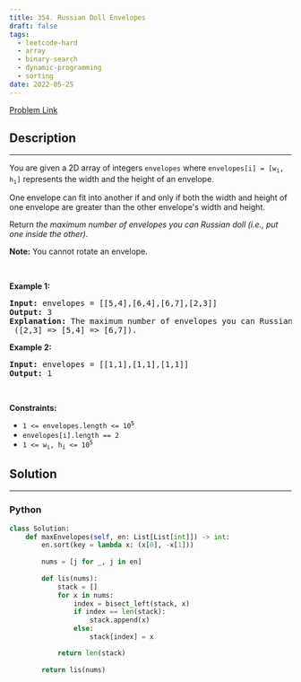 ```yaml
---
title: 354. Russian Doll Envelopes
draft: false
tags: 
  - leetcode-hard
  - array
  - binary-search
  - dynamic-programming
  - sorting
date: 2022-05-25
---
```


[Problem Link](https://leetcode.com/problems/russian-doll-envelopes/)

## Description

---
<p>You are given a 2D array of integers <code>envelopes</code> where <code>envelopes[i] = [w<sub>i</sub>, h<sub>i</sub>]</code> represents the width and the height of an envelope.</p>

<p>One envelope can fit into another if and only if both the width and height of one envelope are greater than the other envelope&#39;s width and height.</p>

<p>Return <em>the maximum number of envelopes you can Russian doll (i.e., put one inside the other)</em>.</p>

<p><strong>Note:</strong> You cannot rotate an envelope.</p>

<p>&nbsp;</p>
<p><strong class="example">Example 1:</strong></p>

<pre>
<strong>Input:</strong> envelopes = [[5,4],[6,4],[6,7],[2,3]]
<strong>Output:</strong> 3
<strong>Explanation:</strong> The maximum number of envelopes you can Russian doll is <code>3</code> ([2,3] =&gt; [5,4] =&gt; [6,7]).
</pre>

<p><strong class="example">Example 2:</strong></p>

<pre>
<strong>Input:</strong> envelopes = [[1,1],[1,1],[1,1]]
<strong>Output:</strong> 1
</pre>

<p>&nbsp;</p>
<p><strong>Constraints:</strong></p>

<ul>
	<li><code>1 &lt;= envelopes.length &lt;= 10<sup>5</sup></code></li>
	<li><code>envelopes[i].length == 2</code></li>
	<li><code>1 &lt;= w<sub>i</sub>, h<sub>i</sub> &lt;= 10<sup>5</sup></code></li>
</ul>


## Solution

---
### Python
``` py title='russian-doll-envelopes'
class Solution:
    def maxEnvelopes(self, en: List[List[int]]) -> int:
        en.sort(key = lambda x: (x[0], -x[1]))
        
        nums = [j for _, j in en]
        
        def lis(nums):
            stack = []
            for x in nums:
                index = bisect_left(stack, x)
                if index == len(stack):
                    stack.append(x)
                else:
                    stack[index] = x

            return len(stack)
        
        return lis(nums)
```

